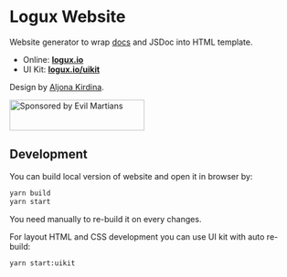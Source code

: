 # Logux Website

Website generator to wrap [docs] and JSDoc into HTML template.

* Online: **[logux.io](https://logux.io/)**
* UI Kit: **[logux.io/uikit](https://logux.io/uikit/)**

Design by [Aljona Kirdina](https://twitter.com/egodyston).

[docs]: https://github.com/logux/docs

<a href="https://evilmartians.com/?utm_source=logux-docs">
  <img src="https://evilmartians.com/badges/sponsored-by-evil-martians.svg"
       alt="Sponsored by Evil Martians" width="236" height="54">
</a>


## Development

You can build local version of website and open it in browser by:

```sh
yarn build
yarn start
```

You need manually to re-build it on every changes.

For layout HTML and CSS development you can use UI kit with auto re-build:

```sh
yarn start:uikit
```
